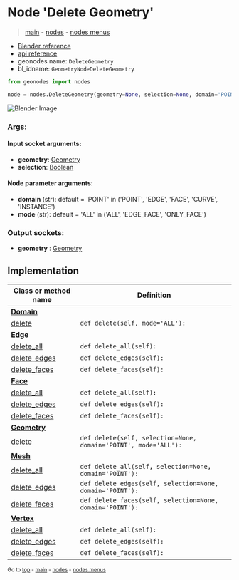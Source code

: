 # Node 'Delete Geometry'

> [main](../structure.md) - [nodes](nodes.md) - [nodes menus](nodes_menus.md)

- [Blender reference](https://docs.blender.org/manual/en/latest/modeling/geometry_nodes/geometry/delete_geometry.html)
- [api reference](https://docs.blender.org/api/current/bpy.types.GeometryNodeDeleteGeometry.html)
- geonodes name: `DeleteGeometry`
- bl_idname: `GeometryNodeDeleteGeometry`

```python
from geonodes import nodes

node = nodes.DeleteGeometry(geometry=None, selection=None, domain='POINT', mode='ALL')
```

![Blender Image](https://docs.blender.org/manual/en/latest/_images/node-types_GeometryNodeDeleteGeometry.webp)

### Args:

#### Input socket arguments:

- **geometry**: [Geometry](Geometry.md)
- **selection**: [Boolean](Boolean.md)

#### Node parameter arguments:

- **domain** (str): default = 'POINT' in ('POINT', 'EDGE', 'FACE', 'CURVE', 'INSTANCE')
- **mode** (str): default = 'ALL' in ('ALL', 'EDGE_FACE', 'ONLY_FACE')

### Output sockets:

- **geometry** : [Geometry](Geometry.md)

## Implementation

| Class or method name | Definition |
|----------------------|------------|
| **[Domain](Domain.md)** |
| [delete](Domain.md#delete) | `def delete(self, mode='ALL'):` |
| **[Edge](Edge.md)** |
| [delete_all](Edge.md#delete_all) | `def delete_all(self):` |
| [delete_edges](Edge.md#delete_edges) | `def delete_edges(self):` |
| [delete_faces](Edge.md#delete_faces) | `def delete_faces(self):` |
| **[Face](Face.md)** |
| [delete_all](Face.md#delete_all) | `def delete_all(self):` |
| [delete_edges](Face.md#delete_edges) | `def delete_edges(self):` |
| [delete_faces](Face.md#delete_faces) | `def delete_faces(self):` |
| **[Geometry](Geometry.md)** |
| [delete](Geometry.md#delete) | `def delete(self, selection=None, domain='POINT', mode='ALL'):` |
| **[Mesh](Mesh.md)** |
| [delete_all](Mesh.md#delete_all) | `def delete_all(self, selection=None, domain='POINT'):` |
| [delete_edges](Mesh.md#delete_edges) | `def delete_edges(self, selection=None, domain='POINT'):` |
| [delete_faces](Mesh.md#delete_faces) | `def delete_faces(self, selection=None, domain='POINT'):` |
| **[Vertex](Vertex.md)** |
| [delete_all](Vertex.md#delete_all) | `def delete_all(self):` |
| [delete_edges](Vertex.md#delete_edges) | `def delete_edges(self):` |
| [delete_faces](Vertex.md#delete_faces) | `def delete_faces(self):` |
<sub>Go to [top](#node-Delete-Geometry) - [main](../structure.md) - [nodes](nodes.md) - [nodes menus](nodes_menus.md)</sub>

